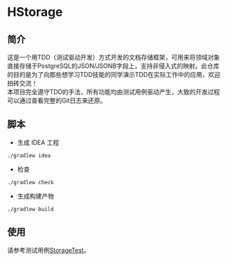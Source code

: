# HStorage

## 简介

这是一个用TDD（测试驱动开发）方式开发的文档存储框架，可用来将领域对象直接存储于PostgreSQL的JSON/JSONB字段上，支持非侵入式的映射。此仓库的目的是为了向那些想学习TDD技能的同学演示TDD在实际工作中的应用，欢迎拍砖交流！
<br>
本项目完全遵守TDD的手法，所有功能均由测试用例驱动产生，大致的开发过程可以通过查看完整的Git日志来还原。

## 脚本

* 生成 IDEA 工程

```shell
./gradlew idea
```

* 检查

```shell
./gradlew check
```

* 生成构建产物

```shell
./gradlew build
```


## 使用

请参考测试用例[StorageTest](/src/test/java/ltd/highsoft/hstorage/StorageTest.java)。
